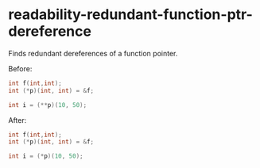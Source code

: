 # readability-redundant-function-ptr-dereference

Finds redundant dereferences of a function pointer.

Before:

``` c++
int f(int,int);
int (*p)(int, int) = &f;

int i = (**p)(10, 50);
```

After:

``` c++
int f(int,int);
int (*p)(int, int) = &f;

int i = (*p)(10, 50);
```
